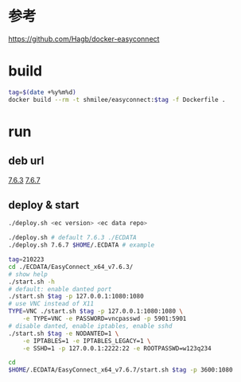 # 参考
https://github.com/Hagb/docker-easyconnect

# build

```bash
tag=$(date +%y%m%d)
docker build --rm -t shmilee/easyconnect:$tag -f Dockerfile .
```

# run

## deb url
[7.6.3](http://download.sangfor.com.cn/download/product/sslvpn/pkg/linux_01/EasyConnect_x64.deb)
[7.6.7](http://download.sangfor.com.cn/download/product/sslvpn/pkg/linux_767/EasyConnect_x64_7_6_7_3.deb)

## deploy & start

```bash
./deploy.sh <ec version> <ec data repo>

./deploy.sh # default 7.6.3 ./ECDATA
./deploy.sh 7.6.7 $HOME/.ECDATA # example
```

```bash
tag=210223
cd ./ECDATA/EasyConnect_x64_v7.6.3/
# show help
./start.sh -h
# default: enable danted port
./start.sh $tag -p 127.0.0.1:1080:1080
# use VNC instead of X11
TYPE=VNC ./start.sh $tag -p 127.0.0.1:1080:1080 \
    -e TYPE=VNC -e PASSWORD=vncpasswd -p 5901:5901
# disable danted, enable iptables, enable sshd
./start.sh $tag -e NODANTED=1 \
    -e IPTABLES=1 -e IPTABLES_LEGACY=1 \
    -e SSHD=1 -p 127.0.0.1:2222:22 -e ROOTPASSWD=w123q234

cd
$HOME/.ECDATA/EasyConnect_x64_v7.6.7/start.sh $tag -p 3600:1080
```
